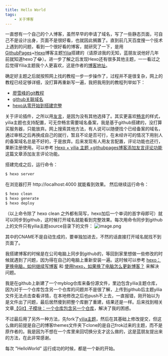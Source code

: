 ```yaml
---
title: Hello World
tags:
	- 关于博客
---
```

一直想有一个自己的个人博客，虽然早早的申请了域名，写了一些静态页面，可自己不是设计出身，页面不是很好看，也就因此搁置了。直到前几天百度搜一个技术上遇到的问题，看到一个很好看的博客，就研究了一下，是用[GithubPages](https://github.com/)+[Hexo](https://hexo.io/)博客主题[Yilia](https://github.com/litten/hexo-theme-yilia)搭建的（请原谅我的无知，蓝朋友说他好几年前就知道hexo了😂）。进一步了解之后发现Hexo还有很多其他主题，一一看过之后觉得Yilia主题我个人更喜欢，这是作者的[博客地址](http://litten.me/)。

确定好主题之后就按照网上找的教程一步一步操作了，过程并不是很复杂，网上的教程已经足够详细，没打算再重新写一遍，我把我用到的教程列举如下：
- [廖雪峰的git教程](https://www.liaoxuefeng.com/wiki/0013739516305929606dd18361248578c67b8067c8c017b000/)
- [github关联域名](https://jingyan.baidu.com/article/dca1fa6fa1e403f1a5405262.html)
- [hexo从零开始到搭建完整](http://www.cnblogs.com/visugar/p/6821777.html)

关于评论插件，之所以用[友言](http://www.uyan.cc/)，是因为没有其他选择了。其实更喜欢[畅言](http://changyan.kuaizhan.com/)的样式，yilia主题也支持配置，可无奈畅言需要域名备案，我是基于github搭建的，没打算买服务器，只能放弃。网上搜索其他方法，有人说可以随便找个已经备案的域名，通过审核之后再换成自己的就行，暂且不论是否可行，在未经许可的情况下用别人的备案域名总是不好的，于是放弃。后来发现有人用友言配置，评论功能也还行，果断注册使用。可以参考 [Hexo + yilia 主题 +githubpages博客添加友言评论功能](http://www.jianshu.com/p/b2abb157f1fa) 这篇文章添加友言评论功能。

搭建完成之后，运行命令：
``` bash
$ hexo server
```
在浏览器打开 http://localhost:4000 就能看到效果。
然后继续运行命令：
``` bash
$ hexo clean
$ hexo generate
$ hexo deploy
```
（以上命令除了 hexo clean 之外都有简写，hexo加后一个单词的首字母即可）就可以同步到github，这时候打开域名就能看到完整效果。每次用命令同步到github上的文件只有yilia主题source目录下的文件：
![image.png](http://upload-images.jianshu.io/upload_images/1657993-14ffaed82e5ef725.png?imageMogr2/auto-orient/strip%7CimageView2/2/w/1240)

其中的CNAME不是自动生成的，要单独加进去，不然的话直接打开域名就找不到页面了。

我搭建博客的时候是在公司电脑上同步到github的，等回到家里想做一些修改的时候就遇到了问题，因为得在自己的电脑上重新安装一遍。这时候可以参考 [hexo：更换电脑，如何继续写博客](http://blog.csdn.net/eternity1118_/article/details/71194395?ref=myread)  和 [使用hexo，如果换了电脑怎么更新博客？](https://www.zhihu.com/question/21193762) 来解决问题。

我是在github上新建了一个myblog仓库来备份源文件，里边包含yilia主题仓库，因为对于一个仓库包含另一个仓库的问题并不是很了解，上传到github后主题yilia文件无法点击查看详情，在本地修改之后也push不上去，一直报错，刚开始以为是文件出了问题，最后居然傻到把整个库删了重建，结果还是一样。后来找到相关文章[【Git】子模块：一个仓库包含另一个仓库](http://www.jianshu.com/p/491609b1c426)，解决了我的困惑。

不过最后用了另外一种方法，先fork了[yilia主题](https://github.com/litten/hexo-theme-yilia)，然后在其基础上修改提交，但这么做的前提是自己的博客themes文件夹下clone的是自己frok过来的主题，而不是原作者的。我是因为不想在一个库里来回切换分支才这么做的，这是蓝朋友提出来的方法，在此非常感谢。

每次 "HelloWorld" 运行成功的时候，都是一个新的开始。

























